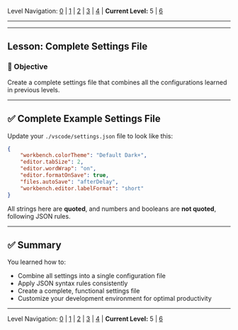 Level Navigation: [0](./vscode-settings-lv0.md) | [1](./vscode-settings-lv1.md) | [2](./vscode-settings-lv2.md) | [3](./vscode-settings-lv3.md) | [4](./vscode-settings-lv4.md) | **Current Level:** 5 | [6](./vscode-settings-lv6.md)

---

---

## Lesson: Complete Settings File

### 🎯 Objective

Create a complete settings file that combines all the configurations learned in previous levels.

---

## ✅ **Complete Example Settings File**

Update your `./vscode/settings.json` file to look like this:

```json
{
    "workbench.colorTheme": "Default Dark+",
    "editor.tabSize": 2,
    "editor.wordWrap": "on",
    "editor.formatOnSave": true,
    "files.autoSave": "afterDelay",
    "workbench.editor.labelFormat": "short"
}
```

All strings here are **quoted**, and numbers and booleans are **not quoted**, following JSON rules.

---

## ✅ **Summary**

You learned how to:
* Combine all settings into a single configuration file
* Apply JSON syntax rules consistently
* Create a complete, functional settings file
* Customize your development environment for optimal productivity 

---

Level Navigation: [0](./vscode-settings-lv0.md) | [1](./vscode-settings-lv1.md) | [2](./vscode-settings-lv2.md) | [3](./vscode-settings-lv3.md) | [4](./vscode-settings-lv4.md) | **Current Level:** 5 | [6](./vscode-settings-lv6.md)
